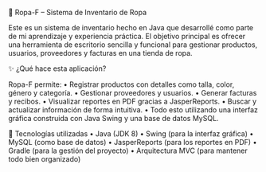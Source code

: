 👕 Ropa-F – Sistema de Inventario de Ropa

Este es un sistema de inventario hecho en Java que desarrollé como parte de mi aprendizaje y experiencia práctica. El objetivo principal es ofrecer una herramienta de escritorio sencilla y funcional para gestionar productos, usuarios, proveedores y facturas en una tienda de ropa.

✨ ¿Qué hace esta aplicación?

Ropa-F permite:
•	Registrar productos con detalles como talla, color, género y categoría.
•	Gestionar proveedores y usuarios.
•	Generar facturas y recibos.
•	Visualizar reportes en PDF gracias a JasperReports.
•	Buscar y actualizar información de forma intuitiva.
•	Todo esto utilizando una interfaz gráfica construida con Java Swing y una base de datos MySQL.


🧰 Tecnologías utilizadas
•	Java (JDK 8)
•	Swing (para la interfaz gráfica)
•	MySQL (como base de datos)
•	JasperReports (para los reportes en PDF)
•	Gradle (para la gestión del proyecto)
•	Arquitectura MVC (para mantener todo bien organizado)


